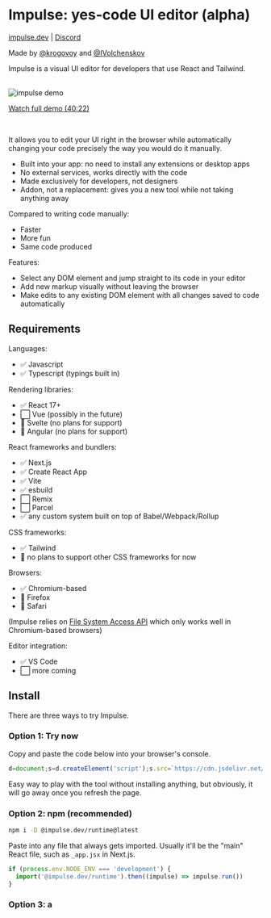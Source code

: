 # Impulse: yes-code UI editor (alpha)

[impulse.dev](https://impulse.dev) | [Discord](https://discord.gg/nDDCyyedbs)

Made by [@krogovoy](https://twitter.com/krogovoy) and [@IVolchenskov](https://twitter.com/IVolchenskov)

<!-- TODO video link -->

Impulse is a visual UI editor for developers that use React and Tailwind.

<br />

<img src="https://static.tildacdn.com/tild3533-6633-4039-b462-366564616231/impulse-gif-create-p.gif" alt="impulse demo" />

[Watch full demo (40:22)](https://youtu.be/QaTSsaGXCco)

<br />

It allows you to edit your UI right in the browser while automatically changing your code precisely the way you would do it manually.

- Built into your app: no need to install any extensions or desktop apps
- No external services, works directly with the code
- Made exclusively for developers, not designers
- Addon, not a replacement: gives you a new tool while not taking anything away

Compared to writing code manually:

- Faster
- More fun
- Same code produced

Features:

- Select any DOM element and jump straight to its code in your editor
- Add new markup visually without leaving the browser
- Make edits to any existing DOM element with all changes saved to code automatically

## Requirements

Languages:

- ✅ Javascript
- ✅ Typescript (typings built in)

Rendering libraries:

- ✅ React 17+
- ⬜️ Vue (possibly in the future)
- 🚫 Svelte (no plans for support)
- 🚫 Angular (no plans for support)

React frameworks and bundlers:

- ✅ Next.js
- ✅ Create React App
- ✅ Vite
- ✅ esbuild
- ⬜️ Remix
- ⬜️ Parcel
- ✅ any custom system built on top of Babel/Webpack/Rollup

CSS frameworks:

- ✅ Tailwind
- 🚫 no plans to support other CSS frameworks for now

Browsers:

- ✅ Chromium-based
- 🚫 Firefox
- 🚫 Safari

(Impulse relies on [File System Access API](https://developer.mozilla.org/en-US/docs/Web/API/File_System_Access_API) which only works well in Chromium-based browsers)

Editor integration:

- ✅ VS Code
- ⬜️ more coming

## Install

There are three ways to try Impulse.

### Option 1: Try now

Copy and paste the code below into your browser's console.

```js
d=document;s=d.createElement('script');s.src=`https://cdn.jsdelivr.net/npm/@impulse.dev/runtime@latest/inject.js`;d.body.appendChild(s)
```

Easy way to play with the tool without installing anything, but obviously, it will go away once you refresh the page.

### Option 2: npm (recommended)

```sh
npm i -D @impulse.dev/runtime@latest
```

Paste into any file that always gets imported. Usually it'll be the "main" React file, such as `_app.jsx` in Next.js.

```js
if (process.env.NODE_ENV === 'development') {
  import('@impulse.dev/runtime').then((impulse) => impulse.run())
}
```

### Option 3: a <script> tag

Paste this script tag at the end of `<body>`

```jsx
{
  process.env.NODE_ENV === 'development' && (
    <script src="https://cdn.jsdelivr.net/npm/@impulse.dev/runtime@latest/inject.js"></script>
  )
}
```

IMPORTANT: make sure you are not shipping Impulse in your production build! It will bloat your bundle size!

Most bundlers cut out all the code inside an `if (process.env.NODE_ENV === 'development') { ... }`, but it's recommended to make a production build and compare the bundle size to what it was before.

## Setup

### Browser

If you are using Brave, enable File System Access API:

1. Go to brave://flags
2. Search for `file system access api`
3. Change it to "Enabled"

Impulse only works if you run your development environment on the same computer that you use the browser. Impulse doesn't work with remote environments because it can't edit files on other computers.

For security reasons, File System Access API only works for `localhost` when http:// is used. If you are using a different hostname even though the environment is local, you should:

1. Go to chrome://flags
2. Search for `Insecure origins treated as secure`
3. Add your origin (e.g. http://my_origin) to the list

### Prettier config

Impulse edits your files and uses Prettier for formatting.

However, it can't get access to your Prettier config as it's a browser-only Node-less environment.

To fix it, you can pass it your config:

```diff
if (process.env.NODE_ENV === 'development') {
-  import('@impulse.dev/runtime').then((impulse) => impulse.run())
+  import('@impulse.dev/runtime').then((impulse) => impulse.run({
+    prettierConfig: require('path_to_prettier_config')
+  }))
}
```

## Use

IMPORTANT: Impulse is at the alpha stage. Although not likely, assume that it can unrecoverably ruin your codebase. Make sure to have a backup and/or a clean git state.

[Watch full demo (40:22)](https://youtu.be/QaTSsaGXCco)

- Option/Alt+Click to select any element on the page
- Esc to remove selection
- Arrow keys or h, j, k, l for keyboard navigation
- Space or Enter to open the command bar
- Use the command bar or the hotkeys (specified on the right for each action) to perform actions

<img src="./files/command-bar-screenshot.png" alt="command bar" width="600">

What you can do:

- Jump to the code of the selected element
- Jump to where the React component of the selected element is called
- Add or remove a class (so far only works if the list of classes in the code is hardcoded with no conditions)
- Remove the element
- Insert a new `<div></div>`
- Change the tag of the element (e.g. div -> p)
- Insert a new text
- Move elements (swap with the previous/next sibling)
- Undo the latest change

## Get help or share feedback

- [Discord server](https://discord.gg/nDDCyyedbs)
- [Discussions on Github](https://github.com/kirillrogovoy/impulse/discussions)

## Contribute

Requirements:

- node 16+
- npm 8.9.0+

Clone the repo:

```sh
git clone git@github.com:kirillrogovoy/impulse.git && cd impulse
```

Install dependencies:

```sh
npm install
```

Run the dev server:

```sh
npm run dev
```

Open http://localhost:3005/. This is a playground for developing and testing the app.
